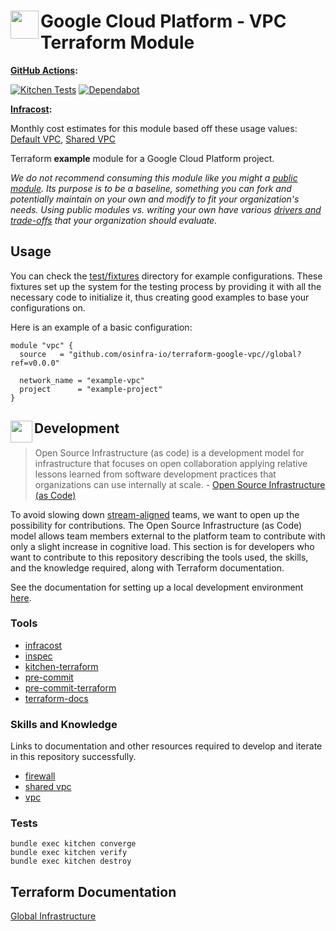 # <img align="left" width="45" height="45" src="https://user-images.githubusercontent.com/1610100/234732421-ef3a5c43-817d-4e99-8e0c-d43f07358791.png"> Google Cloud Platform - VPC Terraform Module

**[GitHub Actions](https://github.com/osinfra-io/terraform-google-vpc/actions):**

[![Kitchen Tests](https://github.com/osinfra-io/terraform-google-vpc/actions/workflows/kitchen.yml/badge.svg)](https://github.com/osinfra-io/terraform-google-vpc/actions/workflows/kitchen.yml) [![Dependabot](https://github.com/osinfra-io/terraform-google-vpc/actions/workflows/dependabot.yml/badge.svg)](https://github.com/osinfra-io/terraform-google-vpc/actions/workflows/dependabot.yml)

**[Infracost](https://www.infracost.io):**

Monthly cost estimates for this module based off these usage values: [Default VPC](test/fixtures/default_vpc/infracost-usage.yml), [Shared VPC](test/fixtures/shared_vpc/infracost-usage.yml)

Terraform **example** module for a Google Cloud Platform project.

*We do not recommend consuming this module like you might a [public module](https://registry.terraform.io/browse/modules). Its purpose is to be a baseline, something you can fork and potentially maintain on your own and modify to fit your organization's needs. Using public modules vs. writing your own have various [drivers and trade-offs](https://github.com/orgs/osinfra-io/discussions/3) that your organization should evaluate.*

## Usage

You can check the [test/fixtures](test/fixtures/) directory for example configurations. These fixtures set up the system for the testing process by providing it with all the necessary code to initialize it, thus creating good examples to base your configurations on.

Here is an example of a basic configuration:

```hcl
module "vpc" {
  source   = "github.com/osinfra-io/terraform-google-vpc//global?ref=v0.0.0"

  network_name = "example-vpc"
  project      = "example-project"
}
```

## <img align="left" width="35" height="35" src="https://user-images.githubusercontent.com/1610100/209029142-410349b7-4b22-40a9-9d4d-729f07e2b4a2.png"> Development

>Open Source Infrastructure (as code) is a development model for infrastructure that focuses on open collaboration applying relative lessons learned from software development practices that organizations can use internally at scale. - [Open Source Infrastructure (as Code)](https://www.osinfra.io)

To avoid slowing down [stream-aligned](https://teamtopologies.com/key-concepts) teams, we want to open up the possibility for contributions. The Open Source Infrastructure (as Code) model allows team members external to the platform team to contribute with only a slight increase in cognitive load. This section is for developers who want to contribute to this repository describing the tools used, the skills, and the knowledge required, along with Terraform documentation.

See the documentation for setting up a local development environment [here](https://docs.osinfra.io/development-setup).

### Tools

- [infracost](https://github.com/infracost/infracost)
- [inspec](https://github.com/inspec/inspec)
- [kitchen-terraform](https://github.com/newcontext-oss/kitchen-terraform)
- [pre-commit](https://github.com/pre-commit/pre-commit)
- [pre-commit-terraform](https://github.com/antonbabenko/pre-commit-terraform)
- [terraform-docs](https://github.com/terraform-docs/terraform-docs)

### Skills and Knowledge

Links to documentation and other resources required to develop and iterate in this repository successfully.

- [firewall](https://cloud.google.com/vpc/docs/firewalls)
- [shared vpc](https://cloud.google.com/vpc/docs/shared-vpc)
- [vpc](https://cloud.google.com/vpc/docs/vpc)

### Tests

```none
bundle exec kitchen converge
bundle exec kitchen verify
bundle exec kitchen destroy
```

## Terraform Documentation

[Global Infrastructure](global/README.md)
